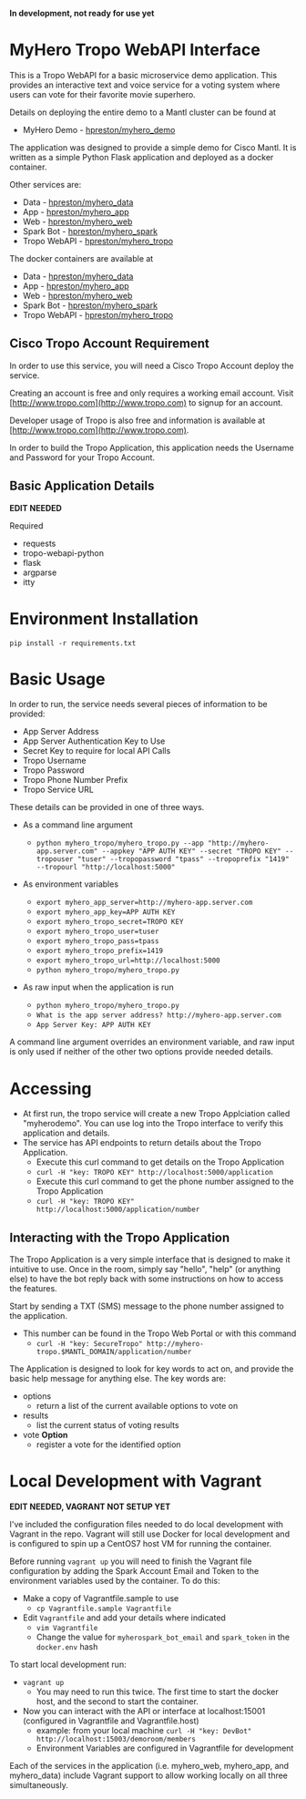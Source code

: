 **In development, not ready for use yet**

# MyHero Tropo WebAPI Interface

This is a Tropo WebAPI for a basic microservice demo application.
This provides an interactive text and voice service for a voting system where users can vote for their favorite movie superhero.

Details on deploying the entire demo to a Mantl cluster can be found at
* MyHero Demo - [hpreston/myhero_demo](https://github.com/hpreston/myhero_demo)

The application was designed to provide a simple demo for Cisco Mantl.  It is written as a simple Python Flask application and deployed as a docker container.

Other services are:
* Data - [hpreston/myhero_data](https://github.com/hpreston/myhero_data)
* App - [hpreston/myhero_app](https://github.com/hpreston/myhero_app)
* Web - [hpreston/myhero_web](https://github.com/hpreston/myhero_web)
* Spark Bot - [hpreston/myhero_spark](https://github.com/hpreston/myhero_spark)
* Tropo WebAPI - [hpreston/myhero_tropo](https://github.com/hpreston/myhero_tropo)

The docker containers are available at
* Data - [hpreston/myhero_data](https://hub.docker.com/r/hpreston/myhero_data)
* App - [hpreston/myhero_app](https://hub.docker.com/r/hpreston/myhero_app)
* Web - [hpreston/myhero_web](https://hub.docker.com/r/hpreston/myhero_web)
* Spark Bot - [hpreston/myhero_spark](https://hub.docker.com/r/hpreston/myhero_spark)
* Tropo WebAPI - [hpreston/myhero_tropo](https://hub.docker.com/r/hpreston/myhero_tropo)

## Cisco Tropo Account Requirement
In order to use this service, you will need a Cisco Tropo Account deploy the service.

Creating an account is free and only requires a working email account.  Visit [http://www.tropo.com](http://www.tropo.com) to signup for an account.

Developer usage of Tropo is also free and information is available at [http://www.tropo.com](http://www.tropo.com).

In order to build the Tropo Application, this application needs the Username and Password for your Tropo Account.


## Basic Application Details
**EDIT NEEDED**


Required

* requests
* tropo-webapi-python
* flask
* argparse
* itty


# Environment Installation

    pip install -r requirements.txt

# Basic Usage

In order to run, the service needs several pieces of information to be provided:
* App Server Address
* App Server Authentication Key to Use
* Secret Key to require for local API Calls
* Tropo Username
* Tropo Password
* Tropo Phone Number Prefix
* Tropo Service URL

These details can be provided in one of three ways.
* As a command line argument
  - `python myhero_tropo/myhero_tropo.py --app "http://myhero-app.server.com" --appkey "APP AUTH KEY" --secret "TROPO KEY" --tropouser "tuser" --tropopassword "tpass" --tropoprefix "1419" --tropourl "http://localhost:5000" `
* As environment variables
  - `export myhero_app_server=http://myhero-app.server.com`
  - `export myhero_app_key=APP AUTH KEY`
  - `export myhero_tropo_secret=TROPO KEY`
  - `export myhero_tropo_user=tuser`
  - `export myhero_tropo_pass=tpass`
  - `export myhero_tropo_prefix=1419`
  - `export myhero_tropo_url=http://localhost:5000`
  - `python myhero_tropo/myhero_tropo.py`

* As raw input when the application is run
  - `python myhero_tropo/myhero_tropo.py`
  - `What is the app server address? http://myhero-app.server.com`
  - `App Server Key: APP AUTH KEY`

A command line argument overrides an environment variable, and raw input is only used if neither of the other two options provide needed details.

# Accessing

* At first run, the tropo service will create a new Tropo Applciation called "myherodemo".  You can use log into the Tropo interface to verify this application and details.
* The service has API endpoints to return details about the Tropo Application.
  * Execute this curl command to get details on the Tropo Application
  * `curl -H "key: TROPO KEY" http://localhost:5000/application`
  * Execute this curl command to get the phone number assigned to the Tropo Application
  * `curl -H "key: TROPO KEY" http://localhost:5000/application/number`


## Interacting with the Tropo Application
The Tropo Application is a very simple interface that is designed to make it intuitive to use.  Once in the room, simply say "hello", "help" (or anything else) to have the bot reply back with some instructions on how to access the features.

Start by sending a TXT (SMS) message to the phone number assigned to the application.
* This number can be found in the Tropo Web Portal or with this command
  * `curl -H "key: SecureTropo" http://myhero-tropo.$MANTL_DOMAIN/application/number`

The Application is designed to look for key words to act on, and provide the basic help message for anything else.  The key words are:

* options
  * return a list of the current available options to vote on
* results
  * list the current status of voting results
* vote **Option**
  * register a vote for the identified option

# Local Development with Vagrant
**EDIT NEEDED, VAGRANT NOT SETUP YET**

I've included the configuration files needed to do local development with Vagrant in the repo.  Vagrant will still use Docker for local development and is configured to spin up a CentOS7 host VM for running the container.

Before running `vagrant up` you will need to finish the Vagrant file configuration by adding the Spark Account Email and Token to the environment variables used by the container.  To do this:

* Make a copy of Vagrantfile.sample to use
  * `cp Vagrantfile.sample Vagrantfile`
* Edit `Vagrantfile` and add your details where indicated
  * `vim Vagrantfile`
  * Change the value for `myherospark_bot_email` and `spark_token` in the `docker.env` hash

To start local development run:
* `vagrant up`
  - You may need to run this twice.  The first time to start the docker host, and the second to start the container.
* Now you can interact with the API or interface at localhost:15001 (configured in Vagrantfile and Vagrantfile.host)
  - example:  from your local machine `curl -H "key: DevBot" http://localhost:15003/demoroom/members`
  - Environment Variables are configured in Vagrantfile for development

Each of the services in the application (i.e. myhero_web, myhero_app, and myhero_data) include Vagrant support to allow working locally on all three simultaneously.
